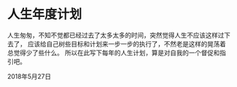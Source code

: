 # 人生年度计划
人生匆匆，不知不觉都已经过去了太多太多的时间，突然觉得人生不应该这样过下去了，
应该给自己树些目标和计划来一步一步的执行了，不然老是这样的晃荡着总觉得少了些什么。
所以在此写下每年的人生计划，算是对自我的一个督促和指引吧。

2018年5月27日
